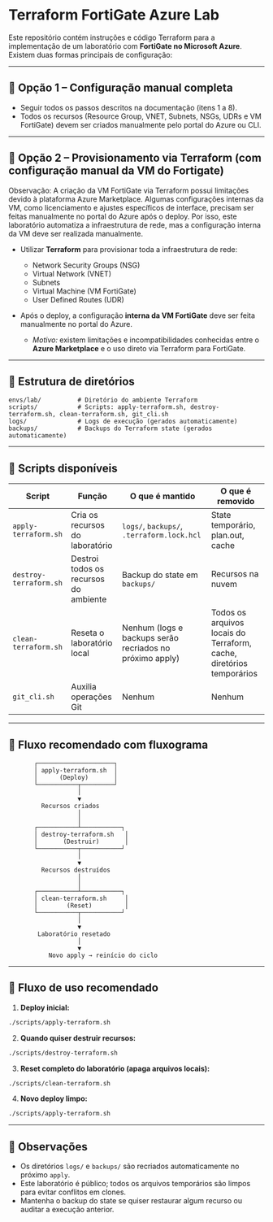 # Terraform FortiGate Azure Lab

Este repositório contém instruções e código Terraform para a implementação de um laboratório com **FortiGate no Microsoft Azure**.
Existem duas formas principais de configuração:

---

## 🔹 Opção 1 – Configuração manual completa

* Seguir todos os passos descritos na documentação (itens 1 a 8).
* Todos os recursos (Resource Group, VNET, Subnets, NSGs, UDRs e VM FortiGate) devem ser criados manualmente pelo portal do Azure ou CLI.

---

## 🔹 Opção 2 – Provisionamento via Terraform (com configuração manual da VM do Fortigate)

Observação: A criação da VM FortiGate via Terraform possui limitações devido à plataforma Azure Marketplace. Algumas configurações internas da VM, como licenciamento e ajustes específicos de interface, precisam ser feitas manualmente no portal do Azure após o deploy. Por isso, este laboratório automatiza a infraestrutura de rede, mas a configuração interna da VM deve ser realizada manualmente.

* Utilizar **Terraform** para provisionar toda a infraestrutura de rede:

  * Network Security Groups (NSG)
  * Virtual Network (VNET)
  * Subnets
  * Virtual Machine (VM FortiGate)
  * User Defined Routes (UDR)
* Após o deploy, a configuração **interna da VM FortiGate** deve ser feita manualmente no portal do Azure.

  * *Motivo:* existem limitações e incompatibilidades conhecidas entre o **Azure Marketplace** e o uso direto via Terraform para FortiGate.

---

## 🔹 Estrutura de diretórios

```
envs/lab/          # Diretório do ambiente Terraform
scripts/           # Scripts: apply-terraform.sh, destroy-terraform.sh, clean-terraform.sh, git_cli.sh
logs/              # Logs de execução (gerados automaticamente)
backups/           # Backups do Terraform state (gerados automaticamente)
```

---

## 🔹 Scripts disponíveis

| Script                 | Função                                | O que é mantido                                          | O que é removido                                                     |
| ---------------------- | ------------------------------------- | -------------------------------------------------------- | -------------------------------------------------------------------- |
| `apply-terraform.sh`   | Cria os recursos do laboratório       | `logs/`, `backups/`, `.terraform.lock.hcl`               | State temporário, plan.out, cache                                    |
| `destroy-terraform.sh` | Destroi todos os recursos do ambiente | Backup do state em `backups/`                            | Recursos na nuvem                                                    |
| `clean-terraform.sh`   | Reseta o laboratório local            | Nenhum (logs e backups serão recriados no próximo apply) | Todos os arquivos locais do Terraform, cache, diretórios temporários |
| `git_cli.sh`           | Auxilia operações Git                 | Nenhum                                                   | Nenhum                                                               |

---

## 🔹 Fluxo recomendado com fluxograma

```
       ┌─────────────────────┐
       │ apply-terraform.sh  │
       │      (Deploy)       │
       └───────────┬─────────┘
                   │
                   ▼
         Recursos criados
                   │
                   │
       ┌───────────┴───────────┐
       │ destroy-terraform.sh   │
       │       (Destruir)       │
       └───────────┬───────────┘
                   │
                   ▼
         Recursos destruídos
                   │
                   │
       ┌───────────┴───────────┐
       │ clean-terraform.sh     │
       │        (Reset)         │
       └───────────┬───────────┘
                   │
                   ▼
        Laboratório resetado
                   │
                   ▼
           Novo apply → reinício do ciclo
```

---

## 🔹 Fluxo de uso recomendado

1. **Deploy inicial:**

```bash
./scripts/apply-terraform.sh
```

2. **Quando quiser destruir recursos:**

```bash
./scripts/destroy-terraform.sh
```

3. **Reset completo do laboratório (apaga arquivos locais):**

```bash
./scripts/clean-terraform.sh
```

4. **Novo deploy limpo:**

```bash
./scripts/apply-terraform.sh
```

---

## 🔹 Observações

* Os diretórios `logs/` e `backups/` são recriados automaticamente no próximo `apply`.
* Este laboratório é público; todos os arquivos temporários são limpos para evitar conflitos em clones.
* Mantenha o backup do state se quiser restaurar algum recurso ou auditar a execução anterior.
